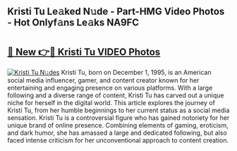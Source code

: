 ## Kristi Tu Le𝚊ked N𝚞de - Part-HMG Video Photos - Hot Onlyf𝚊ns Le𝚊ks NA9FC

# <h2><a href="http://ab55879.deff.icu/?id=Kristi+Tu">🔗 New 👉🔴 Kristi Tu VIDEO Photos</a></h2>

[![Kristi Tu N𝚞des](https://i.imgur.com/rIISA9y.gif)](http://ab55879.deff.icu/?id=Kristi+Tu)
Kristi Tu, born on December 1, 1995, is an American social media influencer, gamer, and content creator known for her entertaining and engaging presence on various platforms. With a large following and a diverse range of content, Kristi Tu has carved out a unique niche for herself in the digital world. This article explores the journey of Kristi Tu, from her humble beginnings to her current status as a social media sensation. Kristi Tu is a controversial figure who has gained notoriety for her unique brand of online presence. Combining elements of gaming, eroticism, and dark humor, she has amassed a large and dedicated following, but also faced intense criticism for her unconventional approach to content creation.
